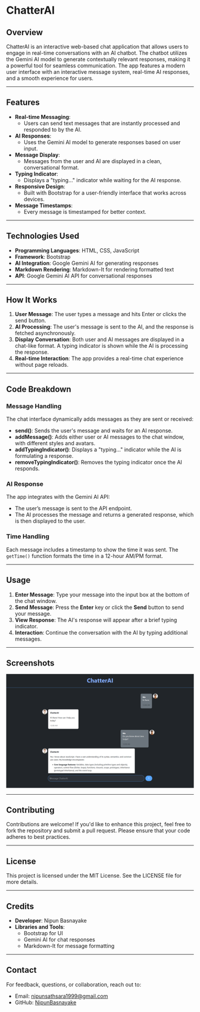 # **ChatterAI**

## **Overview**
ChatterAI is an interactive web-based chat application that allows users to engage in real-time conversations with an AI chatbot. The chatbot utilizes the Gemini AI model to generate contextually relevant responses, making it a powerful tool for seamless communication. The app features a modern user interface with an interactive message system, real-time AI responses, and a smooth experience for users.

---

## **Features**
- **Real-time Messaging**:
  - Users can send text messages that are instantly processed and responded to by the AI.
- **AI Responses**:
  - Uses the Gemini AI model to generate responses based on user input.
- **Message Display**:
  - Messages from the user and AI are displayed in a clean, conversational format.
- **Typing Indicator**:
  - Displays a "typing..." indicator while waiting for the AI response.
- **Responsive Design**:
  - Built with Bootstrap for a user-friendly interface that works across devices.
- **Message Timestamps**:
  - Every message is timestamped for better context.
  
---

## **Technologies Used**
- **Programming Languages**: HTML, CSS, JavaScript
- **Framework**: Bootstrap
- **AI Integration**: Google Gemini AI for generating responses
- **Markdown Rendering**: Markdown-It for rendering formatted text
- **API**: Google Gemini AI API for conversational responses

---

## **How It Works**
1. **User Message**: The user types a message and hits Enter or clicks the send button.
2. **AI Processing**: The user's message is sent to the AI, and the response is fetched asynchronously.
3. **Display Conversation**: Both user and AI messages are displayed in a chat-like format. A typing indicator is shown while the AI is processing the response.
4. **Real-time Interaction**: The app provides a real-time chat experience without page reloads.

---

## **Code Breakdown**
### **Message Handling**
The chat interface dynamically adds messages as they are sent or received:
- **send()**: Sends the user's message and waits for an AI response.
- **addMessage()**: Adds either user or AI messages to the chat window, with different styles and avatars.
- **addTypingIndicator()**: Displays a "typing..." indicator while the AI is formulating a response.
- **removeTypingIndicator()**: Removes the typing indicator once the AI responds.

### **AI Response**
The app integrates with the Gemini AI API:
- The user’s message is sent to the API endpoint.
- The AI processes the message and returns a generated response, which is then displayed to the user.

### **Time Handling**
Each message includes a timestamp to show the time it was sent. The `getTime()` function formats the time in a 12-hour AM/PM format.

---

## **Usage**
1. **Enter Message**: Type your message into the input box at the bottom of the chat window.
2. **Send Message**: Press the **Enter** key or click the **Send** button to send your message.
3. **View Response**: The AI's response will appear after a brief typing indicator.
4. **Interaction**: Continue the conversation with the AI by typing additional messages.

---

## **Screenshots**
![ChatterAI UI](Screenshots/Chatter.png)

---

## **Contributing**
Contributions are welcome! If you'd like to enhance this project, feel free to fork the repository and submit a pull request. Please ensure that your code adheres to best practices.

---

## **License**
This project is licensed under the MIT License. See the LICENSE file for more details.

---

## **Credits**
- **Developer**: Nipun Basnayake
- **Libraries and Tools**:
  - Bootstrap for UI
  - Gemini AI for chat responses
  - Markdown-It for message formatting

---

## **Contact**
For feedback, questions, or collaboration, reach out to:
- Email: [nipunsathsara1999@gmail.com](mailto:nipunsathsara1999@gmail.com)
- GitHub: [NipunBasnayake](https://github.com/NipunBasnayake)
